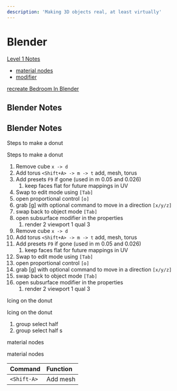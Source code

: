 ```yaml
---
description: 'Making 3D objects real, at least virtually'
---
```


# Blender

[Level 1 Notes](https://www.youtube.com/watch?v=RaT-uG5wgUw)

* [material nodes](https://www.youtube.com/watch?v=cQ0qtcSymDI)
* [modifier](https://www.youtube.com/watch?v=8BQYAwDW6IE)



 

[recreate Bedroom In Blender](https://www.youtube.com/watch?v=qR6Kuv2dFHQ)

## Blender Notes

## Blender Notes

Steps to make a donut

Steps to make a donut

1. Remove cube `x -> d`
2. Add torus `<Shift+A> -> m -> t` add, mesh, torus
3. Add presets `F9` if gone \(used in m 0.05 and 0.026\)
   1. keep faces flat for future mappings in UV
4. Swap to edit mode using `[Tab]`
5. open proportional control `[o]`
6. grab \[g\] with optional command to move in a direction `[x/y/z]`
7. swap back to object mode `[Tab]`
8. open subsurface modifier in the properties
   1. render 2 viewport 1 qual 3
9. Remove cube `x -> d`
10. Add torus `<Shift+A> -> m -> t` add, mesh, torus
11. Add presets `F9` if gone \(used in m 0.05 and 0.026\)
    1. keep faces flat for future mappings in UV
12. Swap to edit mode using `[Tab]`
13. open proportional control `[o]`
14. grab \[g\] with optional command to move in a direction `[x/y/z]`
15. swap back to object mode `[Tab]`
16. open subsurface modifier in the properties
    1. render 2 viewport 1 qual 3

Icing on the donut

Icing on the donut

1. group select half 
2. group select half s

material nodes  


material nodes  




| Command | Function |
| :--- | :--- |
| `<Shift-A>` | Add mesh |


